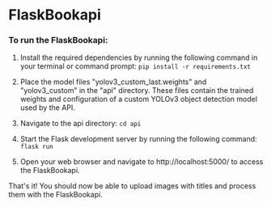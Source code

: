 # FlaskBookapi
### To run the FlaskBookapi:

1. Install the required dependencies by running the following command in your terminal or command prompt: 
```pip install -r requirements.txt```

2. Place the model files "yolov3_custom_last.weights" and "yolov3_custom" in the "api" directory. 
These files contain the trained weights and configuration of a custom YOLOv3 object detection model used by the API.

3. Navigate to the api directory:
```cd api```

4. Start the Flask development server by running the following command:
```flask run```

5. Open your web browser and navigate to http://localhost:5000/ to access the FlaskBookapi.

That's it! You should now be able to upload images with titles and process them with the FlaskBookapi.
